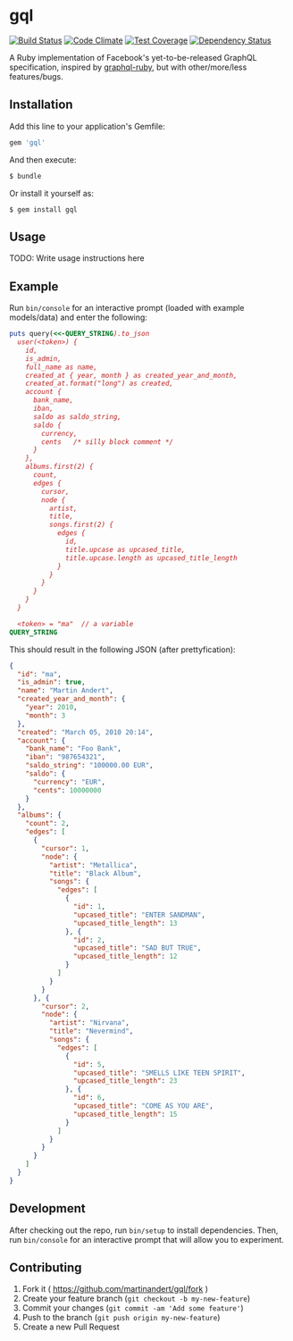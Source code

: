 # gql

[![Build Status](https://travis-ci.org/martinandert/gql.svg?branch=master)](https://travis-ci.org/martinandert/gql)
[![Code Climate](https://codeclimate.com/github/martinandert/gql/badges/gpa.svg)](https://codeclimate.com/github/martinandert/gql)
[![Test Coverage](https://codeclimate.com/github/martinandert/gql/badges/coverage.svg)](https://codeclimate.com/github/martinandert/gql)
[![Dependency Status](https://gemnasium.com/martinandert/gql.svg)](https://gemnasium.com/martinandert/gql)

A Ruby implementation of Facebook's yet-to-be-released GraphQL specification, inspired by [graphql-ruby](https://github.com/rmosolgo/graphql-ruby), but with other/more/less features/bugs.


## Installation

Add this line to your application's Gemfile:

```ruby
gem 'gql'
```

And then execute:

```sh
$ bundle
```

Or install it yourself as:

```
$ gem install gql
```


## Usage

TODO: Write usage instructions here


## Example

Run `bin/console` for an interactive prompt (loaded with example models/data) and enter the following:

```ruby
puts query(<<-QUERY_STRING).to_json
  user(<token>) {
    id,
    is_admin,
    full_name as name,
    created_at { year, month } as created_year_and_month,
    created_at.format("long") as created,
    account {
      bank_name,
      iban,
      saldo as saldo_string,
      saldo {
        currency,
        cents   /* silly block comment */
      }
    },
    albums.first(2) {
      count,
      edges {
        cursor,
        node {
          artist,
          title,
          songs.first(2) {
            edges {
              id,
              title.upcase as upcased_title,
              title.upcase.length as upcased_title_length
            }
          }
        }
      }
    }
  }

  <token> = "ma"  // a variable
QUERY_STRING
```

This should result in the following JSON (after prettyfication):

```json
{
  "id": "ma",
  "is_admin": true,
  "name": "Martin Andert",
  "created_year_and_month": {
    "year": 2010,
    "month": 3
  },
  "created": "March 05, 2010 20:14",
  "account": {
    "bank_name": "Foo Bank",
    "iban": "987654321",
    "saldo_string": "100000.00 EUR",
    "saldo": {
      "currency": "EUR",
      "cents": 10000000
    }
  },
  "albums": {
    "count": 2,
    "edges": [
      {
        "cursor": 1,
        "node": {
          "artist": "Metallica",
          "title": "Black Album",
          "songs": {
            "edges": [
              {
                "id": 1,
                "upcased_title": "ENTER SANDMAN",
                "upcased_title_length": 13
              }, {
                "id": 2,
                "upcased_title": "SAD BUT TRUE",
                "upcased_title_length": 12
              }
            ]
          }
        }
      }, {
        "cursor": 2,
        "node": {
          "artist": "Nirvana",
          "title": "Nevermind",
          "songs": {
            "edges": [
              {
                "id": 5,
                "upcased_title": "SMELLS LIKE TEEN SPIRIT",
                "upcased_title_length": 23
              }, {
                "id": 6,
                "upcased_title": "COME AS YOU ARE",
                "upcased_title_length": 15
              }
            ]
          }
        }
      }
    ]
  }
}
```


## Development

After checking out the repo, run `bin/setup` to install dependencies. Then, run `bin/console` for an interactive prompt that will allow you to experiment.


## Contributing

1. Fork it ( https://github.com/martinandert/gql/fork )
2. Create your feature branch (`git checkout -b my-new-feature`)
3. Commit your changes (`git commit -am 'Add some feature'`)
4. Push to the branch (`git push origin my-new-feature`)
5. Create a new Pull Request

